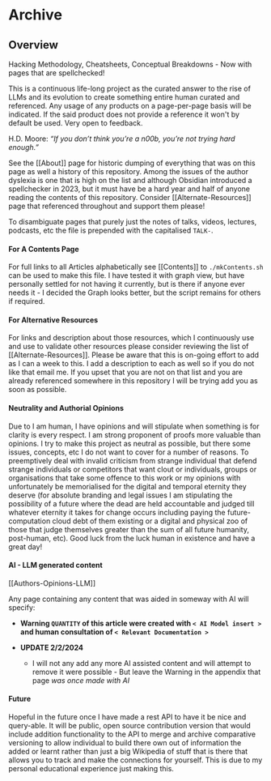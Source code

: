 # Archive

## Overview 

Hacking Methodology, Cheatsheets, Conceptual Breakdowns - Now with pages that are spellchecked! 

This is a continuous life-long project as the curated answer to the rise of LLMs and its evolution to create something entire human curated and referenced. Any usage of any products on a page-per-page basis will be indicated. If the said product does not provide a reference it won't by default be used. Very open to feedback. 

H.D. Moore: *“If you don’t think you’re a n00b, you’re not trying hard enough.”*

See the [[About]] page for historic dumping of everything that was on this page as well a history of this repository. Among the issues of the author dyslexia is one that is high on the list and although Obsidian introduced a spellchecker in 2023, but it must have be a hard year and half of anyone reading the contents of this repository. Consider [[Alternate-Resources]] page that referenced throughout and support them please!

To disambiguate pages that purely just the notes of talks, videos, lectures, podcasts, etc the file is prepended with the capitalised `TALK-`.

#### For A Contents Page

For full links to all Articles alphabetically see [[Contents]] to `./mkContents.sh` can be used to make this file. I have tested it with graph view, but have personally settled for not having it currently, but is there if anyone ever needs it - I decided the Graph looks better, but the script remains for others if required.

#### For Alternative Resources

For links and description about those resources, which I continuously use and use to validate other resources please consider reviewing the list of [[Alternate-Resources]]. Please be aware that this is on-going effort to add as I can a week to this. I add a description to each as well so if you do not like that email me. If you upset that you are not on that list and you are already referenced somewhere in this repository I will be trying add you as soon as possible.  

#### Neutrality and Authorial Opinions

Due to I am human, I have opinions and will stipulate when something is for clarity is every respect. I am strong proponent of proofs more valuable than opinions. I try to make this project as neutral as possible, but there some issues, concepts, etc I do not want to cover for a number of reasons. To preemptively deal with invalid criticism from strange individual that defend strange individuals or competitors that want clout or individuals, groups or organisations that take some offence to this work or my opinions with unfortunately be memorialised for the digital and temporal eternity they deserve (for absolute branding and legal issues I am stipulating the possibility of a future where the dead are held accountable and judged till whatever eternity it takes for change occurs including paying the future-computation cloud debt of them existing or a digital and physical zoo of those that judge themselves greater than the sum of all future humanity, post-human, etc). Good luck from the luck human in existence and have a great day!
#### AI - LLM generated content

[[Authors-Opinions-LLM]]

Any page containing any content that was aided in someway with AI will specify:
- **Warning `QUANTITY` of this article were created with `< AI Model insert >` and human consultation of `< Relevant Documentation >`**

- **UPDATE 2/2/2024** 
	- I will not any add any more AI assisted content and will attempt to remove it were possible - But leave the Warning in the appendix that page *was once made with AI* 
#### Future 

Hopeful in the future once I have made a rest API to have it be nice and query-able. It will be public, open source contribution version that would include addition functionality to the API to merge and archive comparative versioning to allow individual to build there own out of information the added or learnt rather than just a big Wikipedia of stuff that is there that allows you to track and make the connections for yourself. This is due to my personal educational experience just making this.